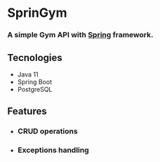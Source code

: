 # SprinGym

### A simple Gym API with [Spring](https://spring.io/) framework.

## Tecnologies
 - Java 11
 - Spring Boot
 - PostgreSQL

## Features
- ### CRUD operations
- ### Exceptions handling


